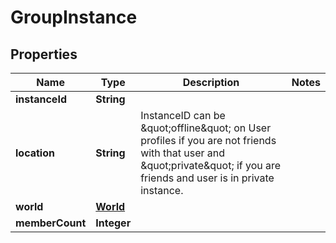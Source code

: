 

# GroupInstance


## Properties

| Name | Type | Description | Notes |
|------------ | ------------- | ------------- | -------------|
|**instanceId** | **String** |  |  |
|**location** | **String** | InstanceID can be \&quot;offline\&quot; on User profiles if you are not friends with that user and \&quot;private\&quot; if you are friends and user is in private instance. |  |
|**world** | [**World**](World.md) |  |  |
|**memberCount** | **Integer** |  |  |



